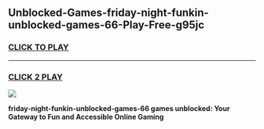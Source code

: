 
## Unblocked-Games-friday-night-funkin-unblocked-games-66-Play-Free-g95jc
<h3>
<a href="https://premium76.site?title=friday-night-funkin-unblocked-games-66&ref=20A">CLICK TO PLAY</a></h3>
<hr>

<h3>
<a href="https://premium76.site?title=friday-night-funkin-unblocked-games-66&ref=20A">CLICK 2 PLAY</a>
  
</h3>

<a href="https://premium76.site?title=friday-night-funkin-unblocked-games-66&ref=20A"><img src="https://clearcache.store/games.png"></a>


**friday-night-funkin-unblocked-games-66 games unblocked: Your Gateway to Fun and Accessible Online Gaming**
